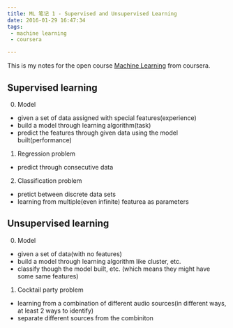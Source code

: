 ```yaml
---
title: ML 笔记 1 - Supervised and Unsupervised Learning
date: 2016-01-29 16:47:34
tags: 
 - machine learning
 - coursera

---
```

This is my notes for the open course [Machine Learning](https://www.coursera.org/learn/machine-learning/) from coursera.

<!--more-->

## Supervised learning
0. Model
 - given a set of data assigned with special features(experience)
 - build a model through learning algorithm(task)
 - predict the features through given data using the model built(performance)
1. Regression problem
 -  predict through consecutive data
2. Classification problem
 - pretict between discrete data sets
 - learning from multiple(even infinite) featurea as parameters

## Unsupervised learning
0. Model
 - given a set of data(with no features)
 - build a model through learning algorithm like cluster, etc.
 - classify though the model built, etc. (which means they might have some same features)
1. Cocktail party problem
 - learning from a combination of different audio sources(in different ways, at least 2 ways to identify)
 - separate different sources from the combiniton
